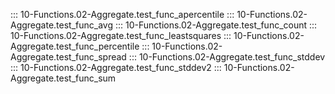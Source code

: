::: 10-Functions.02-Aggregate.test_func_apercentile
::: 10-Functions.02-Aggregate.test_func_avg
::: 10-Functions.02-Aggregate.test_func_count
::: 10-Functions.02-Aggregate.test_func_leastsquares
::: 10-Functions.02-Aggregate.test_func_percentile
::: 10-Functions.02-Aggregate.test_func_spread
::: 10-Functions.02-Aggregate.test_func_stddev
::: 10-Functions.02-Aggregate.test_func_stddev2
::: 10-Functions.02-Aggregate.test_func_sum
